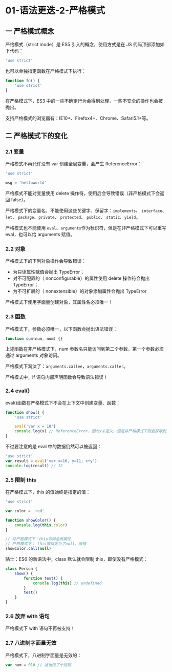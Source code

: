 # 01-语法更迭-2-严格模式

## 一 严格模式概念

严格模式（strict mode）是 ES5 引入的概念，使用方式是在 JS 代码顶部添加如下代码：

```js
'use strict'
```

也可以单独指定函数在严格模式下执行：

```js
function fn() {
    'use strict'
}
```

在严格模式下，ES3 中的一些不确定行为会得到处理，一些不安全的操作也会被抛出。

支持严格模式的浏览器有：IE10+、Firefox4+、Chrome、Safari5.1+等。

## 二 严格模式下的变化

### 2.1 变量

严格模式不再允许没有 var 创建全局变量，会产生 ReferenceError：

```js
'use strict'

msg = 'helloworld'
```

严格模式不能对变量使用 delete 操作符，使用后会导致错误（非严格模式下会返回 false）。

严格模式下的变量名，不能使用这些关键字、保留字：`implements`、 `interface`、 `let`、 `package`、`private`、 `protected`、 `public`、 `static`、`yield`。

严格模式也不能使用 `eval`、`arguments`作为标识符，但是在非严格模式下可以重写 eval，也可以给 arguments 赋值。

### 2.2 对象

严格模式下的下列对象操作会导致错误：

-   为只读属性赋值会抛出 TypeError；
-   对不可配置的（ nonconfigurable）的属性使用 delete 操作符会抛出 TypeError；
-   为不可扩展的（ nonextensible）的对象添加属性会抛出 TypeError

严格模式下使用字面量创建对象，其属性名必须唯一！

### 2.3 函数

严格模式下，参数必须唯一，以下函数会抛出语法错误：

```js
function sum(num, num) {}
```

上述函数在非严格模式下，num 参数名只能访问到第二个参数，第一个参数必须通过 arguments 对象访问。

严格模式下淘汰了：`arguments.callee`，`arguments.caller`。

严格模式中，if 语句内部声明函数会导致语法错误！

### 2.4 eval()

eval()函数在严格模式下不会在上下文中创建变量、函数：

```js
function show() {
    'use strict'

    eval('var x = 10')
    console.log(x) // ReferenceError，因为x未定义，但是非严格模式下则会获取到变量x
}
```

不过要注意的是 eval 中的数据仍然可以被返回：

```js
'use strict'
var result = eval('var x=10, y=11; x+y')
console.log(result) // 12
```

### 2.5 限制 this

在严格模式下，this 的值始终是指定的值：

```js
'use strict'

var color = 'red'

function showColor() {
    console.log(this.color)
}

// 非严格模式下：this访问全局属性
// 严格模式下： this被指定为了null，报错
showColor.call(null)
```

贴士：ES6 的新语法中，class 默认就会限制 this，即使没有严格模式：

```js
class Person {
    show() {
        function test() {
            console.log(this) // undefined
        }
        test()
    }
}
```

### 2.6 放弃 with 语句

严格模式下 with 语句不再被支持！

### 2.7 八进制字面量无效

严格模式下，八进制字面量是无效的：

```js
var num = 010 // 被当做了十进制
```
